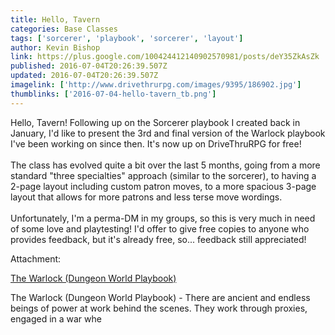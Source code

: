 ```yaml
---
title: Hello, Tavern
categories: Base Classes
tags: ['sorcerer', 'playbook', 'sorcerer', 'layout']
author: Kevin Bishop
link: https://plus.google.com/100424412140902570981/posts/deY35ZkAsZk
published: 2016-07-04T20:26:39.507Z
updated: 2016-07-04T20:26:39.507Z
imagelink: ['http://www.drivethrurpg.com/images/9395/186902.jpg']
thumblinks: ['2016-07-04-hello-tavern_tb.png']
---
```


Hello, Tavern! Following up on the Sorcerer playbook I created back in January, I&#39;d like to present the 3rd and final version of the Warlock playbook I&#39;ve been working on since then. It&#39;s now up on DriveThruRPG for free!<br /><br />The class has evolved quite a bit over the last 5 months, going from a more standard &quot;three specialties&quot; approach (similar to the sorcerer), to having a 2-page layout including custom patron moves, to a more spacious 3-page layout that allows for more patrons and less terse move wordings.<br /><br />Unfortunately, I&#39;m a perma-DM in my groups, so this is very much in need of some love and playtesting! I&#39;d offer to give free copies to anyone who provides feedback, but it&#39;s already free, so... feedback still appreciated!


Attachment:

<a href='http://www.drivethrurpg.com/product/186902/The-Warlock-Dungeon-World-Playbook'>The Warlock (Dungeon World Playbook)</a>


The Warlock (Dungeon World Playbook) - There are ancient and endless beings of power at work behind the scenes. They work through proxies, engaged in a war whe
